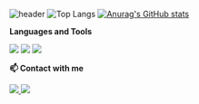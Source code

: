 
<!--
**woohyuckk/woohyuckk** is a ✨ _special_ ✨ repository because its `README.md` (this file) appears on your GitHub profile.

Here are some ideas to get you started:

- 🔭 I’m currently working on ...
- 🌱 I’m currently learning ...
- 👯 I’m looking to collaborate on ...
- 🤔 I’m looking for help with ...
- 💬 Ask me about ...
- 📫 How to reach me: ...
- 😄 Pronouns: ...
- ⚡ Fun fact: ...
-->


![header](https://capsule-render.vercel.app/api?type=rounded&&color=gradient&height=300&section=header&text=Woohyukk's%20github&fontAlign=50&fontColor=e3e2e2&stroke=000000&strokeWidth=2)
![Top Langs](https://github-readme-stats.vercel.app/api/top-langs/?username=woohyuckk&layout=compact)
[![Anurag's GitHub stats](https://github-readme-stats.vercel.app/api?username=woohyuckk&show_icons=true&theme=transparent&border_radius)](https://github.com/anuraghazra/github-readme-stats)

<span style="font-weight: bold;">Languages and Tools </span>
<div>
<img src="https://ziadoua.github.io/m3-Markdown-Badges/badges/HTML/html1.svg">
<img src="https://ziadoua.github.io/m3-Markdown-Badges/badges/CSS/css1.svg">
<img src="https://ziadoua.github.io/m3-Markdown-Badges/badges/Javascript/javascript3.svg">
</div>

<span style="font-weight: bold;">📫 Contact with me </span>
<div>
  <a href="https://github.com/woohyuckk" target="_blank">
  <img src="https://ziadoua.github.io/m3-Markdown-Badges/badges/Github/github1.svg">
  </a>
  <img src="https://ziadoua.github.io/m3-Markdown-Badges/badges/Discord/discord1.svg">
</div>
